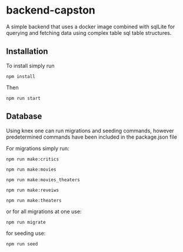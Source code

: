 # backend-capston

A simple backend that uses a docker image combined with sqlLite for querying and fetching data using complex table sql table structures.

## Installation

To install simply run 

`npm install`

Then 

`npm run start`

## Database

Using knex one can run migrations and seeding commands, however predetermined commands have been included in the package.json file

For migrations simply run:

`npm run make:critics`

`npm run make:movies`

`npm run make:movies_theaters`

`npm run make:reveiws`

`npm run make:theaters`

or for all migrations at one use:

`npm run migrate`

for seeding use:

`npm run seed`


